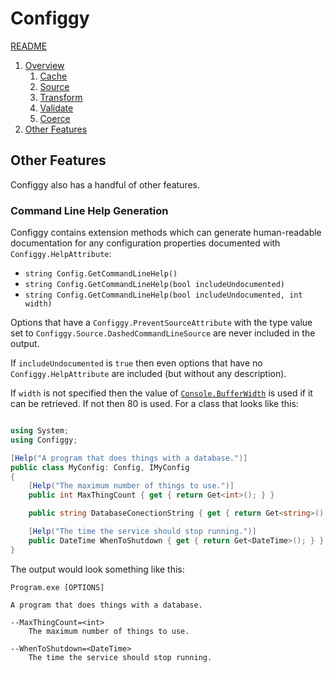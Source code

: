 # Configgy

[README](../README.md)

1. [Overview](1-Overview.md)
    1. [Cache](Pipeline/1-Cache.md)
    2. [Source](Pipeline/2-Source.md)
    3. [Transform](Pipeline/3-Transform.md)
    4. [Validate](Pipeline/4-Validate.md)
    5. [Coerce](Pipeline/5-Coerce.md)
2. [Other Features](2-Other.md)

## Other Features

Configgy also has a handful of other features.

### Command Line Help Generation

Configgy contains extension methods which can generate human-readable documentation for any configuration properties documented with `Configgy.HelpAttribute`:

* `string Config.GetCommandLineHelp()`
* `string Config.GetCommandLineHelp(bool includeUndocumented)`
* `string Config.GetCommandLineHelp(bool includeUndocumented, int width)`

Options that have a `Configgy.PreventSourceAttribute` with the type value set to `Configgy.Source.DashedCommandLineSource` are never included in the output.

If `includeUndocumented` is `true` then even options that have no `Configgy.HelpAttribute` are included (but without any description).

If `width` is not specified then the value of [`Console.BufferWidth`](https://msdn.microsoft.com/en-us/library/system.console.bufferwidth(v=vs.110).aspx) is used if it can be retrieved. If not then 80 is used.
For a class that looks like this:

```csharp

using System;
using Configgy;

[Help("A program that does things with a database.")]
public class MyConfig: Config, IMyConfig
{   
    [Help("The maximum number of things to use.")]
    public int MaxThingCount { get { return Get<int>(); } }

    public string DatabaseConectionString { get { return Get<string>(); } }

    [Help("The time the service should stop running.")]        
    public DateTime WhenToShutdown { get { return Get<DateTime>(); } }
}

```

The output would look something like this:

```
Program.exe [OPTIONS]

A program that does things with a database.

--MaxThingCount=<int>
    The maximum number of things to use.

--WhenToShutdown=<DateTime>
    The time the service should stop running.

```

